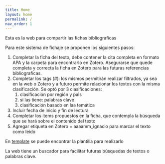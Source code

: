 ```yaml
---
title: Home
layout: home
permalink: /
nav_order: 1
---
```


Esta es la web para compartir las fichas bibliograficas

Para este sistema de fichaje se proponen los siguientes pasos: 

1. Completar la ficha del texto, debe contener la cita completa en formato APA y la carpeta para encontrarlo en Zotero. Asegurarse que quede completa y correcta la ficha en Zotero para las futuras referencias bibliograficas. 
2. Completar los tags (#):
	los mismos permitirán realizar filtrados, ya sea en la web o Zotero y a futuro permite relacionar los textos con la misma clasificación. Se optó por 3 clasificaciones:
	1. clasificación por región y paìs
	2. si las tiene: palabras clave
	3. clasificación basado en laa temática
3. Incluir fecha de inicio y fin de lectura
4. Completar los items propuestos en la ficha, que contempla la búsqueda que se hará sobre el contenido del texto
5. Agregar etiqueta en Zotero = aaaamm_ignacio para marcar el texto como leído

En [template](https://ibelogi.github.io/lecturas_doctorado/docs/templates/template.html) se puede encontrar la plantilla para realizarlo

La web tiene un buscador para facilitar futuras búsquedas de textos o palabras clave. 
